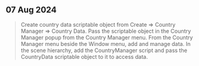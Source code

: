 ## 07 Aug 2024

> Create country data scriptable object from Create => Country Manager => Country Data.
> Pass the scriptable object in the Country Manager popup from the Country Manager menu.
> From the Country Manager menu beside the Window menu, add and manage data.
> In the scene hierarchy, add the CountryManager script and pass the CountryData scriptable object to it to access data.
